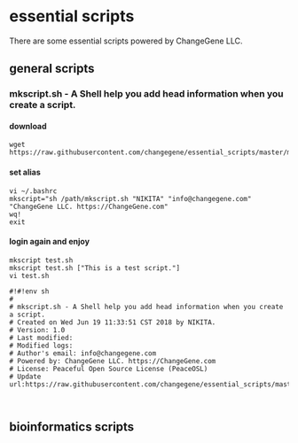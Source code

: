 # essential scripts
There are some essential scripts powered by ChangeGene LLC.

##  general scripts

### mkscript.sh - A Shell help you add head information when you create a script.

#### download
```shell
wget https://raw.githubusercontent.com/changegene/essential_scripts/master/mkscript.sh
```
#### set alias
```shell
vi ~/.bashrc
mkscript="sh /path/mkscript.sh "NIKITA" "info@changegene.com" "ChangeGene LLC. https://ChangeGene.com"
wq!
exit
```
#### login again and enjoy
```shell
mkscript test.sh
mkscript test.sh ["This is a test script."]
vi test.sh

#!#!env sh
#
# mkscript.sh - A Shell help you add head information when you create a script.
# Created on Wed Jun 19 11:33:51 CST 2018 by NIKITA.
# Version: 1.0
# Last modified:
# Modified logs:
# Author's email: info@changegene.com
# Powered by: ChangeGene LLC. https://ChangeGene.com
# License: Peaceful Open Source License (PeaceOSL)
# Update url:https://raw.githubusercontent.com/changegene/essential_scripts/master/mkscript.sh



```

##  bioinformatics scripts
